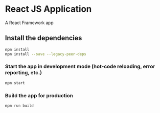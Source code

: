 # React JS Application

A React Framework app

## Install the dependencies
```bash
npm install
npm install --save --legacy-peer-deps

```

### Start the app in development mode (hot-code reloading, error reporting, etc.)
```bash
npm start
```


### Build the app for production
```bash
npm run build
```

